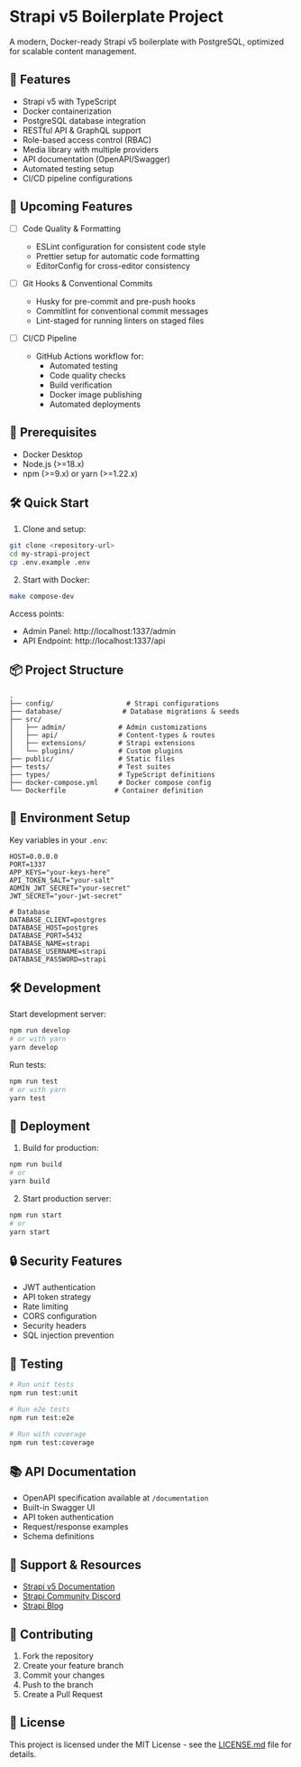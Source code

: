 # Strapi v5 Boilerplate Project

A modern, Docker-ready Strapi v5 boilerplate with PostgreSQL, optimized for scalable content management.

## 🚀 Features

- Strapi v5 with TypeScript
- Docker containerization
- PostgreSQL database integration
- RESTful API & GraphQL support
- Role-based access control (RBAC)
- Media library with multiple providers
- API documentation (OpenAPI/Swagger)
- Automated testing setup
- CI/CD pipeline configurations

## 🔮 Upcoming Features

- [ ] Code Quality & Formatting

  - ESLint configuration for consistent code style
  - Prettier setup for automatic code formatting
  - EditorConfig for cross-editor consistency

- [ ] Git Hooks & Conventional Commits

  - Husky for pre-commit and pre-push hooks
  - Commitlint for conventional commit messages
  - Lint-staged for running linters on staged files

- [ ] CI/CD Pipeline
  - GitHub Actions workflow for:
    - Automated testing
    - Code quality checks
    - Build verification
    - Docker image publishing
    - Automated deployments

## 🔧 Prerequisites

- Docker Desktop
- Node.js (>=18.x)
- npm (>=9.x) or yarn (>=1.22.x)

## 🛠 Quick Start

1. Clone and setup:

```bash
git clone <repository-url>
cd my-strapi-project
cp .env.example .env
```

2. Start with Docker:

```bash
make compose-dev
```

Access points:

- Admin Panel: http://localhost:1337/admin
- API Endpoint: http://localhost:1337/api

## 📦 Project Structure

```
.
├── config/                  # Strapi configurations
├── database/               # Database migrations & seeds
├── src/
│   ├── admin/             # Admin customizations
│   ├── api/               # Content-types & routes
│   ├── extensions/        # Strapi extensions
│   └── plugins/           # Custom plugins
├── public/                # Static files
├── tests/                 # Test suites
├── types/                 # TypeScript definitions
├── docker-compose.yml     # Docker compose config
└── Dockerfile            # Container definition
```

## 🔑 Environment Setup

Key variables in your `.env`:

```env
HOST=0.0.0.0
PORT=1337
APP_KEYS="your-keys-here"
API_TOKEN_SALT="your-salt"
ADMIN_JWT_SECRET="your-secret"
JWT_SECRET="your-jwt-secret"

# Database
DATABASE_CLIENT=postgres
DATABASE_HOST=postgres
DATABASE_PORT=5432
DATABASE_NAME=strapi
DATABASE_USERNAME=strapi
DATABASE_PASSWORD=strapi
```

## 🛠 Development

Start development server:

```bash
npm run develop
# or with yarn
yarn develop
```

Run tests:

```bash
npm run test
# or with yarn
yarn test
```

## 🚀 Deployment

1. Build for production:

```bash
npm run build
# or
yarn build
```

2. Start production server:

```bash
npm run start
# or
yarn start
```

## 🔒 Security Features

- JWT authentication
- API token strategy
- Rate limiting
- CORS configuration
- Security headers
- SQL injection prevention

## 🧪 Testing

```bash
# Run unit tests
npm run test:unit

# Run e2e tests
npm run test:e2e

# Run with coverage
npm run test:coverage
```

## 📚 API Documentation

- OpenAPI specification available at `/documentation`
- Built-in Swagger UI
- API token authentication
- Request/response examples
- Schema definitions

## 🛟 Support & Resources

- [Strapi v5 Documentation](https://docs.strapi.io)
- [Strapi Community Discord](https://discord.strapi.io)
- [Strapi Blog](https://strapi.io/blog)

## 🤝 Contributing

1. Fork the repository
2. Create your feature branch
3. Commit your changes
4. Push to the branch
5. Create a Pull Request

## 📄 License

This project is licensed under the MIT License - see the [LICENSE.md](LICENSE.md) file for details.

